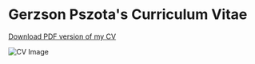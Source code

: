 # Gerzson Pszota's Curriculum Vitae

[Download PDF version of my CV](https://github.com/gerzson-pszota/CV/files/14234151/GerzsonPszotaCV.pdf)

![CV Image](https://github.com/gerzson-pszota/CV/assets/138587246/84fd1f88-983c-4535-8119-8a44cab356ac)
